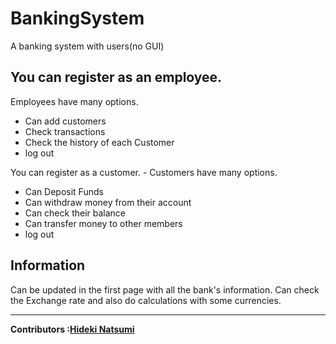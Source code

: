 # BankingSystem
A banking system with users(no GUI)

You can register as an employee.
-
Employees have many options.
<ul>
   <li>Can add customers</li>
   <li>Check transactions</li>
   <li>Check the history of each Customer</li>
   <li>log out</li>
  </ul>
  You can register as a customer.
-
Customers have many options.
  <ul>
   <li>Can Deposit Funds</li>
   <li>Can withdraw money from their account</li>
   <li>Can check their balance</li>
   <li>Can transfer money to other members</li>
   <li>log out</li>
  </ul>
  
  Information
  -
  
  Can be updated in the first page with all the bank's information.
  Can check the Exchange rate and also do calculations with some currencies.
  
  ---
<strong>Contributors :[Hideki Natsumi](https://github.com/HidekiNatsumi) 
